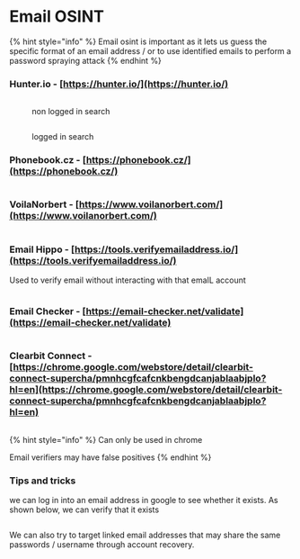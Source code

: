 # Email OSINT

{% hint style="info" %}
Email osint is important as it lets us guess the specific format of an email address / or to use identified emails to perform a password spraying attack&#x20;
{% endhint %}

### Hunter.io - [https://hunter.io/](https://hunter.io/)

<figure><img src="../.gitbook/assets/image (193).png" alt=""><figcaption><p>non logged in search</p></figcaption></figure>

<figure><img src="../.gitbook/assets/image (194).png" alt=""><figcaption><p>logged in search </p></figcaption></figure>

### Phonebook.cz - [https://phonebook.cz/](https://phonebook.cz/)

<figure><img src="../.gitbook/assets/image (195).png" alt=""><figcaption></figcaption></figure>

### VoilaNorbert - [https://www.voilanorbert.com/](https://www.voilanorbert.com/)

<figure><img src="../.gitbook/assets/image (196).png" alt=""><figcaption></figcaption></figure>

### Email Hippo - [https://tools.verifyemailaddress.io/](https://tools.verifyemailaddress.io/)

Used to verify email without interacting with that emaIL account&#x20;

<figure><img src="../.gitbook/assets/image (198).png" alt=""><figcaption></figcaption></figure>

### Email Checker - [https://email-checker.net/validate](https://email-checker.net/validate)

<figure><img src="../.gitbook/assets/image (182).png" alt=""><figcaption></figcaption></figure>

### Clearbit Connect - [https://chrome.google.com/webstore/detail/clearbit-connect-supercha/pmnhcgfcafcnkbengdcanjablaabjplo?hl=en](https://chrome.google.com/webstore/detail/clearbit-connect-supercha/pmnhcgfcafcnkbengdcanjablaabjplo?hl=en)

<figure><img src="../.gitbook/assets/image (181).png" alt=""><figcaption></figcaption></figure>

{% hint style="info" %}
Can only be used in chrome&#x20;

Email verifiers may have false positives&#x20;
{% endhint %}

### Tips and tricks&#x20;

we can log in into an email address in google to see whether it exists. As shown below, we can verify that it exists&#x20;

<figure><img src="../.gitbook/assets/image (184).png" alt=""><figcaption></figcaption></figure>

We can also try to target linked email addresses that may share the same passwords / username through account recovery.&#x20;

<figure><img src="../.gitbook/assets/image (185).png" alt=""><figcaption></figcaption></figure>
